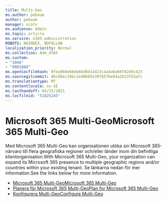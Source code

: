 ```yaml
---
title: Multi-Geo
ms.author: pebaum
author: pebaum
manager: scotv
ms.audience: Admin
ms.topic: article
ms.service: o365-administration
ROBOTS: NOINDEX, NOFOLLOW
localization_priority: Normal
ms.collection: Adm_O365
ms.custom:
- "3046"
- "9001088"
ms.openlocfilehash: 0fea960e68eb66d0d14423caa4a6a66f82d9c423
ms.sourcegitcommit: 8bc60ec34bc1e40685e3976576e04a2623f63a7c
ms.translationtype: MT
ms.contentlocale: sv-SE
ms.lasthandoff: 04/15/2021
ms.locfileid: "51825245"
---
```

# <a name="microsoft-365-multi-geo"></a><span data-ttu-id="145eb-102">Microsoft 365 Multi-Geo</span><span class="sxs-lookup"><span data-stu-id="145eb-102">Microsoft 365 Multi-Geo</span></span>

<span data-ttu-id="145eb-103">Med Microsoft 365 Multi-Geo kan organisationen utöka sin Microsoft 365-närvaro till flera geografiska regioner och/eller länder inom din befintliga klientorganisation.</span><span class="sxs-lookup"><span data-stu-id="145eb-103">With Microsoft 365 Multi-Geo, your organization can expand its Microsoft 365 presence to multiple geographic regions and/or countries within your existing tenant.</span></span> <span data-ttu-id="145eb-104">Se länkarna nedan för mer information.</span><span class="sxs-lookup"><span data-stu-id="145eb-104">See the links below for more information.</span></span>

- [<span data-ttu-id="145eb-105">Microsoft 365 Multi-Geo</span><span class="sxs-lookup"><span data-stu-id="145eb-105">Microsoft 365 Multi-Geo</span></span>](https://docs.microsoft.com/office365/enterprise/office-365-multi-geo)
- [<span data-ttu-id="145eb-106">Planera för Microsoft 365 Multi-Geo</span><span class="sxs-lookup"><span data-stu-id="145eb-106">Plan for Microsoft 365 Multi-Geo</span></span>](https://docs.microsoft.com/office365/enterprise/plan-for-multi-geo)
- [<span data-ttu-id="145eb-107">Konfigurera Multi-Geo</span><span class="sxs-lookup"><span data-stu-id="145eb-107">Configure Multi-Geo</span></span>](https://docs.microsoft.com/office365/enterprise/multi-geo-tenant-configuration)
